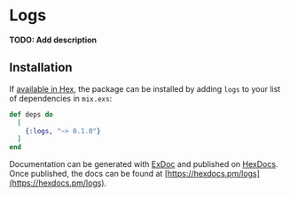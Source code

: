 # Logs

**TODO: Add description**

## Installation

If [available in Hex](https://hex.pm/docs/publish), the package can be installed
by adding `logs` to your list of dependencies in `mix.exs`:

```elixir
def deps do
  [
    {:logs, "~> 0.1.0"}
  ]
end
```

Documentation can be generated with [ExDoc](https://github.com/elixir-lang/ex_doc)
and published on [HexDocs](https://hexdocs.pm). Once published, the docs can
be found at [https://hexdocs.pm/logs](https://hexdocs.pm/logs).

